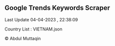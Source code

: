 

## Google Trends Keywords Scraper 
 
Last Update 04-04-2023 , 22:38:09

Country List :
VIETNAM.json



© Abdul Muttaqin 
